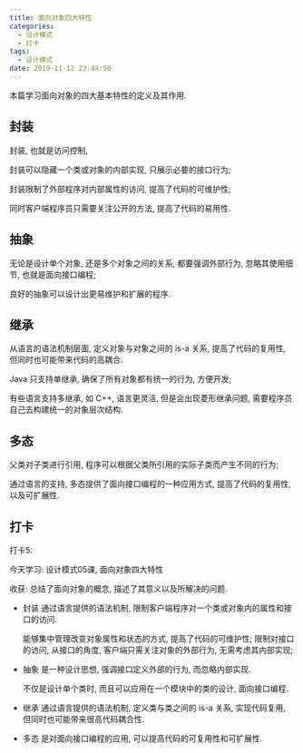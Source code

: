 ```yaml
---
title: 面向对象四大特性
categories:
  - 设计模式
  - 打卡
tags:
  - 设计模式
date: 2019-11-12 23:44:50
---
```


本篇学习面向对象的四大基本特性的定义及其作用.

## 封装

封装, 也就是访问控制,

封装可以隐藏一个类或对象的内部实现, 只展示必要的接口行为;

封装限制了外部程序对内部属性的访问, 提高了代码的可维护性;

同时客户端程序员只需要关注公开的方法, 提高了代码的易用性.

## 抽象

无论是设计单个对象, 还是多个对象之间的关系, 都要强调外部行为, 忽略其使用细节, 也就是面向接口编程;

良好的抽象可以设计出更易维护和扩展的程序.

## 继承

从语言的语法机制层面, 定义对象与对象之间的 is-a 关系, 提高了代码的复用性, 但同时也可能带来代码的高耦合.

Java 只支持单继承, 确保了所有对象都有统一的行为, 方便开发;

有些语言支持多继承, 如 C++, 语言更灵活, 但是会出现菱形继承问题, 需要程序员自己去构建统一的对象层次结构.

## 多态

父类对子类进行引用, 程序可以根据父类所引用的实际子类而产生不同的行为;

通过语言的支持, 多态提供了面向接口编程的一种应用方式, 提高了代码的复用性, 以及可扩展性.


<!-- more -->


## 打卡

打卡5:

今天学习: 设计模式05课, 面向对象四大特性

收获: 总结了面向对象的概念, 描述了其意义以及所解决的问题. 
- 封装
  通过语言提供的语法机制, 限制客户端程序对一个类或对象内的属性和接口的访问.

  能够集中管理改变对象属性和状态的方式, 提高了代码的可维护性;
  限制对接口的访问, 从接口的角度, 客户端只需关注对象的外部行为, 无需考虑其内部实现;
- 抽象
  是一种设计思想, 强调接口定义外部的行为, 而忽略内部实现.

  不仅是设计单个类时, 而且可以应用在一个模块中的类的设计, 面向接口编程.
- 继承
  通过语言提供的语法机制, 定义类与类之间的 is-a 关系, 实现代码复用, 但同时也可能带来很高代码耦合性.
- 多态
  是对面向接口编程的应用, 可以提高代码的可复用性和可扩展性.

